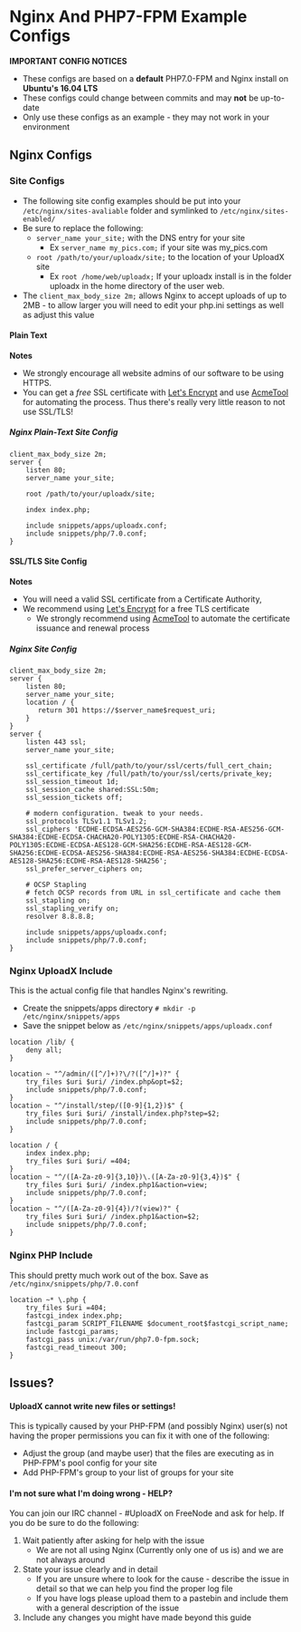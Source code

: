 # Nginx And PHP7-FPM Example Configs
**IMPORTANT CONFIG NOTICES**

* These configs are based on a **default** PHP7.0-FPM and Nginx install on **Ubuntu's 16.04 LTS**
* These configs could change between commits and may **not** be up-to-date
* Only use these configs as an example - they may not work in your environment


## Nginx Configs
### Site Configs
* The following site config examples should be put into your `/etc/nginx/sites-avaliable` folder and symlinked to `/etc/nginx/sites-enabled/`
* Be sure to replace the following:
    * `server_name your_site;` with the DNS entry for your site
        * Ex `server_name my_pics.com;` if your site was my_pics.com
    * `root /path/to/your/uploadx/site;` to the location of your UploadX site
        * Ex `root /home/web/uploadx;` If your uploadx install is in the folder uploadx in the home directory of the user web.
* The `client_max_body_size 2m;` allows Nginx to accept uploads of up to 2MB - to allow larger you will need to edit your php.ini settings as well as adjust this value

#### Plain Text
**Notes**

* We strongly encourage all website admins of our software to be using HTTPS.
* You can get a _free_ SSL certificate with [Let's Encrypt](https://letsencrypt.org/) and use [AcmeTool](https://github.com/hlandau/acme) for automating the process. Thus there's really very little reason to not use SSL/TLS!

##### Nginx Plain-Text Site Config

```nginx
client_max_body_size 2m;
server {
	listen 80;
	server_name your_site;

	root /path/to/your/uploadx/site;

	index index.php;

	include snippets/apps/uploadx.conf;
	include snippets/php/7.0.conf;
}
```

#### SSL/TLS Site Config
**Notes**

* You will need a valid SSL certificate from a Certificate Authority,
* We recommend using [Let's Encrypt](https://letsencrypt.org/) for a free TLS certificate
    * We strongly recommend using [AcmeTool](https://github.com/hlandau/acme) to automate the certificate issuance and renewal process

##### Nginx Site Config
```nginx
client_max_body_size 2m;
server {
    listen 80;
    server_name your_site;
    location / {
       return 301 https://$server_name$request_uri;
    }
}
server {
    listen 443 ssl;
    server_name your_site;

    ssl_certificate /full/path/to/your/ssl/certs/full_cert_chain;
    ssl_certificate_key /full/path/to/your/ssl/certs/private_key;
    ssl_session_timeout 1d;
    ssl_session_cache shared:SSL:50m;
    ssl_session_tickets off;

    # modern configuration. tweak to your needs.
    ssl_protocols TLSv1.1 TLSv1.2;
    ssl_ciphers 'ECDHE-ECDSA-AES256-GCM-SHA384:ECDHE-RSA-AES256-GCM-SHA384:ECDHE-ECDSA-CHACHA20-POLY1305:ECDHE-RSA-CHACHA20-POLY1305:ECDHE-ECDSA-AES128-GCM-SHA256:ECDHE-RSA-AES128-GCM-SHA256:ECDHE-ECDSA-AES256-SHA384:ECDHE-RSA-AES256-SHA384:ECDHE-ECDSA-AES128-SHA256:ECDHE-RSA-AES128-SHA256';
    ssl_prefer_server_ciphers on;

    # OCSP Stapling
    # fetch OCSP records from URL in ssl_certificate and cache them
    ssl_stapling on;
    ssl_stapling_verify on;
    resolver 8.8.8.8;

    include snippets/apps/uploadx.conf;
    include snippets/php/7.0.conf;
}
```

### Nginx UploadX Include
This is the actual config file that handles Nginx's rewriting.

* Create the snippets/apps directory
`# mkdir -p /etc/nginx/snippets/apps`
* Save the snippet below as `/etc/nginx/snippets/apps/uploadx.conf`

```nginx
location /lib/ {
	deny all;
}

location ~ "^/admin/([^/]+)?\/?([^/]+)?" {
	try_files $uri $uri/ /index.php&opt=$2;
	include snippets/php/7.0.conf;
}
location ~ "^/install/step/([0-9]{1,2})$" {
	try_files $uri $uri/ /install/index.php?step=$2;
	include snippets/php/7.0.conf;
}

location / {
	index index.php;
	try_files $uri $uri/ =404;
}
location ~ "^/([A-Za-z0-9]{3,10})\.([A-Za-z0-9]{3,4})$" {
	try_files $uri $uri/ /index.php1&action=view;
	include snippets/php/7.0.conf;
}
location ~ "^/([A-Za-z0-9]{4})/?(view)?" {
	try_files $uri $uri/ /index.php1&action=$2;
	include snippets/php/7.0.conf;
}
```

### Nginx PHP Include
This should pretty much work out of the box. Save as `/etc/nginx/snippets/php/7.0.conf`

```nginx
location ~* \.php {
    try_files $uri =404;
    fastcgi_index index.php;
    fastcgi_param SCRIPT_FILENAME $document_root$fastcgi_script_name;
    include fastcgi_params;
    fastcgi_pass unix:/var/run/php7.0-fpm.sock;
    fastcgi_read_timeout 300;
}
```

## Issues?
#### UploadX cannot write new files or settings!
This is typically caused by your PHP-FPM (and possibly Nginx) user(s) not having the proper permissions you can fix it with one of the following:
* Adjust the group (and maybe user) that the files are executing as in PHP-FPM's pool config for your site
* Add PHP-FPM's group to your list of groups for your site

#### I'm not sure what I'm doing wrong - HELP?
You can join our IRC channel - #UploadX on FreeNode and ask for help. If you do be sure to do the following:

1. Wait patiently after asking for help with the issue
    * We are not all using Nginx (Currently only one of us is) and we are not always around
2. State your issue clearly and in detail
    * If you are unsure where to look for the cause - describe the issue in detail so that we can help you find the proper log file
    * If you have logs please upload them to a pastebin and include them with a general description of the issue
3. Include any changes you might have made beyond this guide
